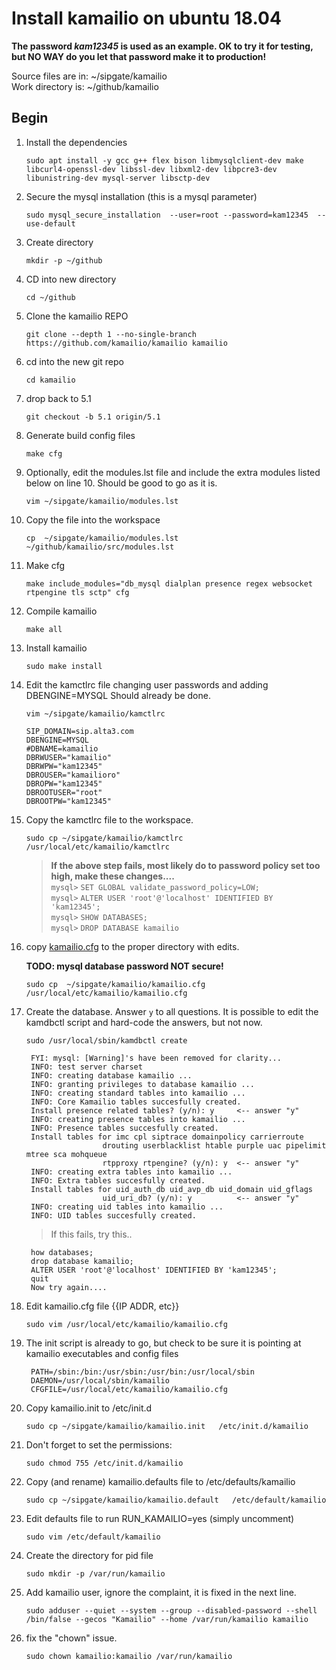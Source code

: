 #  Install kamailio on ubuntu 18.04

**The password *kam12345* is used as an example. OK to try it for testing, but NO WAY do you let that password make it to production!**

Source files are in: ~/sipgate/kamailio  
Work directory is:   ~/github/kamailio

Begin
------

1. Install the dependencies

    `sudo apt install -y gcc g++ flex bison libmysqlclient-dev make libcurl4-openssl-dev libssl-dev libxml2-dev libpcre3-dev libunistring-dev mysql-server libsctp-dev`

0. Secure the mysql installation (this is a mysql parameter)

    `sudo mysql_secure_installation  --user=root --password=kam12345  --use-default`

0. Create directory

    `mkdir -p ~/github`

0. CD into new directory

    `cd ~/github`

0. Clone the kamailio REPO

    `git clone --depth 1 --no-single-branch https://github.com/kamailio/kamailio kamailio`

0. cd into the new git repo

    `cd kamailio`

0. drop back to 5.1

    `git checkout -b 5.1 origin/5.1` 

0. Generate build config files

    `make cfg`

0. Optionally, edit the modules.lst file and include the extra modules listed below on line 10. Should be good to go as it is.  

    `vim ~/sipgate/kamailio/modules.lst`

0. Copy the file into the workspace

    `cp  ~/sipgate/kamailio/modules.lst ~/github/kamailio/src/modules.lst`

0. Make cfg

    `make include_modules="db_mysql dialplan presence regex websocket rtpengine tls sctp" cfg`

0. Compile kamailio

    `make all`

0. Install kamailio

    `sudo make install` 

0.  Edit the kamctlrc file changing user passwords and adding DBENGINE=MYSQL Should already be done.

    `vim ~/sipgate/kamailio/kamctlrc`  

        SIP_DOMAIN=sip.alta3.com
        DBENGINE=MYSQL
        #DBNAME=kamailio
        DBRWUSER="kamailio"
        DBRWPW="kam12345"
        DBROUSER="kamailioro"
        DBROPW="kam12345"
        DBROOTUSER="root"
        DBROOTPW="kam12345"

0. Copy the kamctlrc file to the workspace.

    `sudo cp ~/sipgate/kamailio/kamctlrc  /usr/local/etc/kamailio/kamctlrc`

    > **If the above step fails, most likely do to password policy set too high, make these changes....**  
      `mysql>` `SET GLOBAL validate_password_policy=LOW;`  
      `mysql>` `ALTER USER 'root'@'localhost' IDENTIFIED BY 'kam12345';`  
      `mysql>` `SHOW DATABASES;`  
      `mysql>` `DROP DATABASE kamailio`  

0. copy [kamailio.cfg](https://raw.githubusercontent.com/alta3/sipgate/master/kamailio/kamailio.cfg?token=ADITSNB6UVKCBCKN52WXEL25YMAL6) to the proper directory with edits. 

    **TODO: mysql database password NOT secure!**

    `sudo cp  ~/sipgate/kamailio/kamailio.cfg  /usr/local/etc/kamailio/kamailio.cfg`

0. Create the database. Answer `y` to all questions. It is possible to edit the kamdbctl script and hard-code the answers, but not now.

    `sudo /usr/local/sbin/kamdbctl create`

        FYI: mysql: [Warning]'s have been removed for clarity...
        INFO: test server charset
        INFO: creating database kamailio ...
        INFO: granting privileges to database kamailio ...
        INFO: creating standard tables into kamailio ...
        INFO: Core Kamailio tables succesfully created.
        Install presence related tables? (y/n): y     <-- answer "y"
        INFO: creating presence tables into kamailio ...
        INFO: Presence tables succesfully created.
        Install tables for imc cpl siptrace domainpolicy carrierroute
                        drouting userblacklist htable purple uac pipelimit mtree sca mohqueue
                        rtpproxy rtpengine? (y/n): y  <-- answer "y"
        INFO: creating extra tables into kamailio ...
        INFO: Extra tables succesfully created.
        Install tables for uid_auth_db uid_avp_db uid_domain uid_gflags
                        uid_uri_db? (y/n): y          <-- answer "y"
        INFO: creating uid tables into kamailio ...
        INFO: UID tables succesfully created.


    > If this fails, try this..
    
        how databases;
        drop database kamailio;
        ALTER USER 'root'@'localhost' IDENTIFIED BY 'kam12345';
        quit
        Now try again....


0. Edit kamailio.cfg file {{IP ADDR, etc}}

    `sudo vim /usr/local/etc/kamailio/kamailio.cfg`

0. The init script is already to go, but check to be sure it is pointing at kamailio executables and config files

        PATH=/sbin:/bin:/usr/sbin:/usr/bin:/usr/local/sbin
        DAEMON=/usr/local/sbin/kamailio
        CFGFILE=/usr/local/etc/kamailio/kamailio.cfg

0. Copy kamailio.init to /etc/init.d

    `sudo cp ~/sipgate/kamailio/kamailio.init   /etc/init.d/kamailio`

0. Don't forget to set the permissions:

    `sudo chmod 755 /etc/init.d/kamailio`

0. Copy (and rename) kamailio.defaults file to /etc/defaults/kamailio

    `sudo cp ~/sipgate/kamailio/kamailio.default   /etc/default/kamailio`

0. Edit defaults file to run RUN_KAMAILIO=yes (simply uncomment)

    `sudo vim /etc/default/kamailio`

0. Create the directory for pid file

    `sudo mkdir -p /var/run/kamailio`

0. Add kamailio user, ignore the complaint, it is fixed in the next line.

    `sudo adduser --quiet --system --group --disabled-password --shell /bin/false --gecos "Kamailio" --home /var/run/kamailio kamailio`

0. fix the "chown" issue. 

    `sudo chown kamailio:kamailio /var/run/kamailio`

